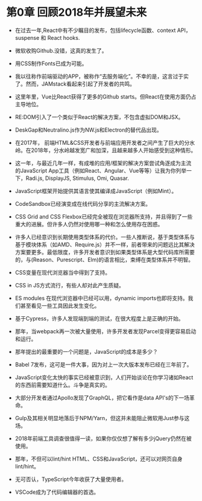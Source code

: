 # 第0章 回顾2018年并展望未来
<!-- React had several notable releases this past year that included, lifecycle methods, context API, suspense, and React hooks. -->
- 在过去一年,React中有不少瞩目的发布，包括lifecycle函数、context API，suspense 和 React hooks.
<!-- Microsoft buys Github. Yeah, that happened. -->
- 微软收购Github.没错，这真的发生了。
<!-- Fonts created by CSS became a thing. -->
- 用CSS制作Fonts已成为可能。
<!-- What I used to call front-end driven apps, gets labeled "serverless". Unfortunately, this term is overloaded. However, the term JAMstack does seem to be resonating with developers. -->
- 我以往称作前端驱动的APP，被称作“去服务端化”。不幸的是，这言过于实了。然而，JAMstack看起来引起了开发者的共鸣。
<!-- Google offered some neat tools this year to help make webpages load faster, i.e. squoosh and quicklink. -->
<!-- Vue gets more Github stars than React this year. But React remains dominate in terms of use. -->
- 这里年里，Vue比React获得了更多的Github starts。但React在使用方面仍占主导地位。
<!-- A solution similar to React, without a virtual DOM or JSX, is introduced RE:DOM. -->
- RE:DOM引入了一个类似于React的解决方案，不包含虚拟DOM和JSX。
<!-- Alternatives to NW.js and Electron show up, DeskGap and Neutralino.js. -->
- DeskGap和Neutralino.js作为NW.js和Electron的替代品出现。
<!-- In 2017 the great divide between a front-end HTML & CSS developer v.s. front-end application developer is realized/verbalized. In 2018 that divide has grown wider and deeper and more people start to feel the divide. -->
- 在2017年， 前端HTML&CSS开发者与前端应用开发者之间产生了巨大的分水岭。在2018年，分水岭越发宽广和加深，且越来越多人开始感受到这种情形。
<!-- This year, like most recent years, was stock full of app/framework solutions trying to contend with the mainstream JavaScript app tools (i.e. React, Angular, and Vue etc...) Let me list them for you. Radi.js, DisplayJS, Stimulus, Omi, Quasar. -->
- 这一年，与最近几年一样，有成堆的应用/框架的解决方案尝试角逐成为主流的JavaScript App工具（例如React、Angular、Vue等等）让我为你列举一下，Radi.js, DisplayJS, Stimulus, Omi, Quasar.
<!-- JavaScript frameworks start offering their own languages that compile to JavaScript (e.g. Mint). -->
- JavaScript框架开始提供其语言使其编译成JavaScript（例如Mint）。
<!-- CodeSandbox evolves to become the dominant solution for online code sharing. -->
- CodeSandbox已经演变成在线代码分享的主流解决方案。
<!-- CSS Grid and CSS Flexbox are fully supported in modern browsers and get taken for some serious rides. But many are left wondering when to use which one and how. -->
- CSS Grid and CSS Flexbox已经完全被现在浏览器所支持，并且得到了一些重大的进展。但许多人仍然对使用哪一种和怎么使用存在困惑。
<!-- Many realize the long terms costs of bolted on type systems (e.g. TypeScript and Flow). Some concluded bolted on systems are not unlike bolted on module systems (i.e. AMD/Require.js) and come with more issues than solutions. Minimally, many developers realize that if types are needed in large code bases, that bolted on systems are not ideal in comparison to languages that have them baked in (e.g. Reason, Purescript, Elm). -->
- 许多人已经意识到长期使用类型体系的代价。一些人推断说，基于类型体系与基于模块体系（如AMD、Require.js）并不一样，前者带来的问题远比其解决方案要更多。最低限度，许多开发者意识到如果类型体系是大型代码库所需要的，与(Reason、Purescript、Elm)的语言相比，束缚在类型体系并不明智。
<!-- CSS Variables gain browser support among modern web browsers -->
- CSS变量在现代浏览器当中得到了支持。
<!-- The flavors of CSS in JS exploded and some question the practice. -->
- CSS in JS方式流行，有些人却对此产生质疑。
<!-- ES modules are now usable in modern browsers and dynamic imports are close behind. We are even seeing a shift in tooling around this fact. -->
- ES modules 在现代浏览器中已经可以用，dynamic imports也即将支持。我们甚至看见一些工具因此发生变化。
<!-- Many realize that end to end testing is the starting point of doing tests correctly in large part due to Cypress (i.e. Cypress first, then Jest). -->
- 基于Cypress，许多人发现端到端的测试，在很大程度上是正确的开始。
<!-- While Webpack was heavily used again this year, many developers found Parcel to be easier to get up and running. -->
- 那年，当webpack再一次被大量使用，许多开发者发现Parcel变得更容易启动和运行。
<!-- One of the most important questions asked this year was, what is the cost of JavaScript. -->
- 那年提出的最重要的一个问题是，JavaScript的成本是多少？
<!-- Babel 7 was released this year. That's a big deal because the last major release was almost three years ago. -->
- Babel 7发布，这可是一件大事，因为对上一次大版本发布已经在三年前了。
<!-- The reality of too much JavaScript change too fast is realized and people start talking about what you need to know before you can even learn something like React. The fight is real. -->
- JavaScript变化太快的事实已经被意识到，人们开始谈论在你学习诸如React的东西前需要知道什么。斗争是真实的。
<!-- Most developers found GraphQL, via Apollo, and see it as the next evolution for data API's. -->
- 大部分开发者通过Apollo发现了GraphQL，把它看作是data API's的下一场革命。
<!-- Gulp and friends definitely took a back seat to NPM/Yarn run. But this did not stop Microsoft from getting in the game with Just. -->
- Gulp及其相关明显地落后于NPM/Yarn，但这并未能阻止微软用Just参与这场。
<!-- This year, one can not only lint/hint HTML, CSS, and JavaScript they can lint/hint the web itself. -->
- 2018年前端工具调查很值得一读，如果你仅仅想了解有多少jQuery仍然在被使用。
<!-- The 2018 Front-End Tooling survey is worth reading if only to realize just how much jQuery is still used. -->
- 那年，不但可以lint/hint HTML、CSS和JavaScript，还可以对网页自身lint/hint。
<!-- It can't be denied TypeScript gained a lot of users this year. -->
- 无可否认，TypeScript今年收获了大量使用者。
<!-- VScode, dominates as the code editor of choice. -->
- VSCode成为了代码编辑器的首选。